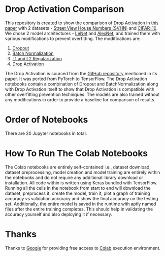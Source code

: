 # Drop Activation Comparison
This repository is created to show the comparison of Drop Activation in [this paper](https://arxiv.org/abs/1811.05850) with 2 datasets - [Street View House Numbers (SVHN)](http://ufldl.stanford.edu/housenumbers/) and [CIFAR-10](https://www.cs.toronto.edu/~kriz/cifar.html).
We chose 2 model architectures - [LeNet](http://vision.stanford.edu/cs598_spring07/papers/Lecun98.pdf) and [AlexNet](https://proceedings.neurips.cc/paper_files/paper/2012/file/c399862d3b9d6b76c8436e924a68c45b-Paper.pdf), and trained them with various modifications to prevent overfitting.
The modifications are:
1. [Dropout](http://arxiv.org/abs/1207.0580)
2. [Batch Normalization](http://arxiv.org/abs/1502.03167)
3. [L1 and L2 Regularization](https://doi.org/10.1145/1015330.1015435)
4. [Drop Activation](https://arxiv.org/abs/1811.05850)

The Drop Activation is sourced from the [GitHub repository](https://github.com/LeungSamWai/Drop-Activation/blob/master/models/cifar/da_wrn.py) mentioned in its paper. It was ported from PyTorch to TensorFlow.
The Drop Activation notebooks contain a combination of Dropout and BatchNormalization along with Drop Activation itself to show that Drop Activation is compatible with other overfitting prevention techniques.
The models are also trained without any modifications in order to provide a baseline for comparison of results.

# Order of Notebooks
There are 20 Jupyter notebooks in total.

# How To Run The Colab Notebooks
The Colab notebooks are entirely self-contained i.e., dataset download, dataset preprocessing, model creation and model training are entirely within the notebooks and do not require any additional library download or installation.
All code within is written using Keras bundled with TensorFlow. Running all the cells in the notebook from start to end will download the dataset, preprocess it, create the model, train it, plot a graph of training accuracy vs validation accuracy and show the final accuracy on the testing set.
Additionally, the entire model is saved in the runtime with aptly named files after the entire training completes. This should help in validating the accuracy yourself and also deploying it if necessary.

# Thanks
Thanks to [Google](https://www.google.com) for providing free access to [Colab](https://colab.research.google.com/) execution environment.
